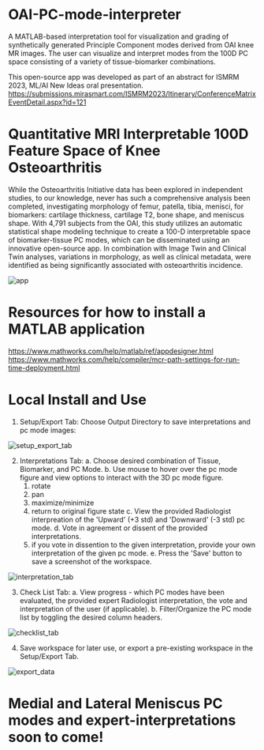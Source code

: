 # OAI-PC-mode-interpreter 
A MATLAB-based interpretation tool for visualization and grading of synthetically generated Principle Component modes derived from OAI knee MR images. The user can visualize and interpret modes from the 100D PC space consisting of a variety of tissue-biomarker combinations. 

This open-source app was developed as part of an abstract for ISMRM 2023, ML/AI New Ideas oral presentation. 
https://submissions.mirasmart.com/ISMRM2023/Itinerary/ConferenceMatrixEventDetail.aspx?id=121

# Quantitative MRI Interpretable 100D Feature Space of Knee Osteoarthritis
While the Osteoarthritis Initiative data has been explored in independent studies, to our knowledge, never has such a comprehensive analysis been completed, investigating morphology of femur, patella, tibia, menisci, for biomarkers: cartilage thickness, cartilage T2, bone shape, and meniscus shape. With 4,791 subjects from the OAI, this study utilizes an automatic statistical shape modeling technique to create a 100-D interpretable space of biomarker-tissue PC modes, which can be disseminated using an innovative open-source app. In combination with Image Twin and Clinical Twin analyses, variations in morphology, as well as clinical metadata, were identified as being significantly associated with osteoarthritis incidence. 

![app](https://github.com/gabbieHoyer/OAI-PC-mode-interpreter/assets/97639012/9f24ed5b-8555-4e26-83c1-22e0e8a8d040)

# Resources for how to install a MATLAB application
https://www.mathworks.com/help/matlab/ref/appdesigner.html
https://www.mathworks.com/help/compiler/mcr-path-settings-for-run-time-deployment.html

# Local Install and Use 
1. Setup/Export Tab: Choose Output Directory to save interpretations and pc mode images:

![setup_export_tab](https://github.com/gabbieHoyer/OAI-PC-mode-interpreter/assets/97639012/6e90fac7-a689-426e-a547-f487c0e6c70a)

2. Interpretations Tab: 
  a. Choose desired combination of Tissue, Biomarker, and PC Mode.
  b. Use mouse to hover over the pc mode figure and view options to interact with the 3D      pc mode figure.
      1) rotate
      2) pan
      3) maximize/minimize
      4) return to original figure state
  c. View the provided Radiologist interpreation of the 'Upward' (+3 std) and 'Downward'      (-3 std) pc mode. 
  d. Vote in agreement or dissent of the provided interpretations.
     1) if you vote in dissention to the given interpretation, provide your own                 interpretation of the given pc mode. 
  e. Press the 'Save' button to save a screenshot of the workspace.  
  
![interpretation_tab](https://github.com/gabbieHoyer/OAI-PC-mode-interpreter/assets/97639012/fcad5cef-24ee-4570-8c9c-5f6c12386a05)

3. Check List Tab: 
  a. View progress - which PC modes have been evaluated, the provided expert Radiologist interpretation, the vote and interpretation of the user (if applicable).
  b. Filter/Organize the PC mode list by toggling the desired column headers. 
  
![checklist_tab](https://github.com/gabbieHoyer/OAI-PC-mode-interpreter/assets/97639012/3dde272b-11a5-4005-a88a-6afc8efa4af4)

4. Save workspace for later use, or export a pre-existing workspace in the Setup/Export Tab. 

![export_data](https://github.com/gabbieHoyer/OAI-PC-mode-interpreter/assets/97639012/224277f6-7929-4ef9-afe3-3a3514c03066)


# Medial and Lateral Meniscus PC modes and expert-interpretations soon to come!
